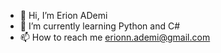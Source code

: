 - 👋 Hi, I’m Erion ADemi
- 🌱 I’m currently learning Python and C#
- 📫 How to reach me erionn.ademi@gmail.com

<!---
Erion14/Erion14 is a ✨ special ✨ repository because its `README.md` (this file) appears on your GitHub profile.
You can click the Preview link to take a look at your changes.
--->
